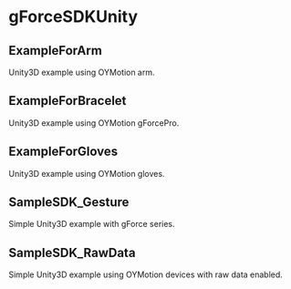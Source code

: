 # gForceSDKUnity

## ExampleForArm
Unity3D example using OYMotion arm.

## ExampleForBracelet
Unity3D example using OYMotion gForcePro.

## ExampleForGloves
Unity3D example using OYMotion gloves.

## SampleSDK_Gesture
Simple Unity3D example with gForce series.

## SampleSDK_RawData
Simple Unity3D example using OYMotion devices with raw data enabled.
